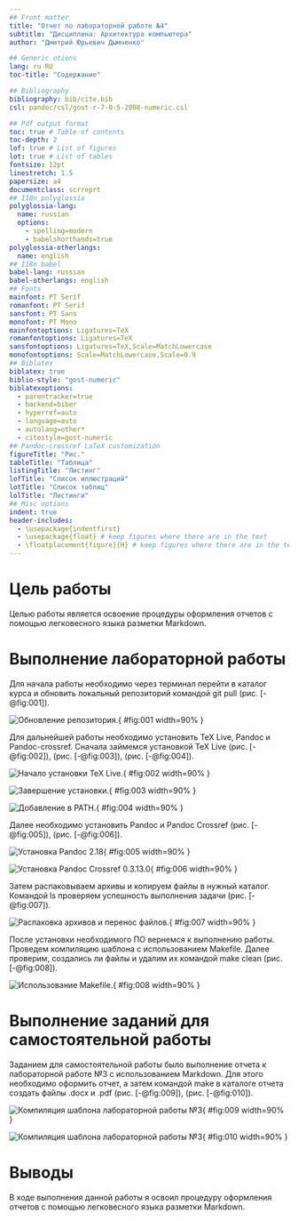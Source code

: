 ```yaml
---
## Front matter
title: "Отчет по лабораторной работе №4"
subtitle: "Дисциплина: Архитектура компьютера"
author: "Дмитрий Юрьевич Дымченко"

## Generic otions
lang: ru-RU
toc-title: "Содержание"

## Bibliography
bibliography: bib/cite.bib
csl: pandoc/csl/gost-r-7-0-5-2008-numeric.csl

## Pdf output format
toc: true # Table of contents
toc-depth: 2
lof: true # List of figures
lot: true # List of tables
fontsize: 12pt
linestretch: 1.5
papersize: a4
documentclass: scrreprt
## I18n polyglossia
polyglossia-lang:
  name: russian
  options:
	- spelling=modern
	- babelshorthands=true
polyglossia-otherlangs:
  name: english
## I18n babel
babel-lang: russian
babel-otherlangs: english
## Fonts
mainfont: PT Serif
romanfont: PT Serif
sansfont: PT Sans
monofont: PT Mono
mainfontoptions: Ligatures=TeX
romanfontoptions: Ligatures=TeX
sansfontoptions: Ligatures=TeX,Scale=MatchLowercase
monofontoptions: Scale=MatchLowercase,Scale=0.9
## Biblatex
biblatex: true
biblio-style: "gost-numeric"
biblatexoptions:
  - parentracker=true
  - backend=biber
  - hyperref=auto
  - language=auto
  - autolang=other*
  - citestyle=gost-numeric
## Pandoc-crossref LaTeX customization
figureTitle: "Рис."
tableTitle: "Таблица"
listingTitle: "Листинг"
lofTitle: "Список иллюстраций"
lotTitle: "Список таблиц"
lolTitle: "Листинги"
## Misc options
indent: true
header-includes:
  - \usepackage{indentfirst}
  - \usepackage{float} # keep figures where there are in the text
  - \floatplacement{figure}{H} # keep figures where there are in the text
---
```


# Цель работы

Целью работы является освоение процедуры оформления отчетов с помощью легковесного языка разметки Markdown.


# Выполнение лабораторной работы


Для начала работы необходимо через терминал перейти в каталог курса и обновить локальный репозиторий командой git pull (рис. [-@fig:001]).

![Обновление репозитория.](image/1.png){ #fig:001 width=90% }

Для дальнейшей работы необходимо установить TeX Live, Pandoc и Pandoc-crossref. Сначала займемся установкой TeX Live (рис. [-@fig:002]), (рис. [-@fig:003]), (рис. [-@fig:004]).

![Начало установки TeX Live.](image/2.png){ #fig:002 width=90% }

![Завершение установки.](image/3.png){ #fig:003 width=90% }

![Добавление в PATH.](image/4.png){ #fig:004 width=90% }

Далее необходимо установить Pandoc и Pandoc Crossref (рис. [-@fig:005]), (рис. [-@fig:006]).

![Установка Pandoc 2.18](image/5.png){ #fig:005 width=90% }

![Установка Pandoc Crossref 0.3.13.0](image/6.png){ #fig:006 width=90% }

Затем распаковываем архивы и копируем файлы в нужный каталог. Командой ls проверяем успешность выполнения задачи (рис. [-@fig:007]).

![Распаковка архивов и перенос файлов.](image/7.png){ #fig:007 width=90% }

После установки необходимого ПО вернемся к выполнению работы. Проведем компиляцию шаблона с использованием Makefile. Далее проверим, создались ли файлы и удалим их командой make clean (рис. [-@fig:008]).

![Использование Makefile.](image/8.png){ #fig:008 width=90% }

# Выполнение заданий для самостоятельной работы

Заданием для самостоятельной работы было выполнение отчета к лабораторной работе №3 с использованием Markdown. Для этого необходимо оформить отчет, а затем командой make в каталоге отчета создать файлы .docx и .pdf (рис. [-@fig:009]), (рис. [-@fig:010]). 

![Компиляция шаблона лабораторной работы №3](image/9.png){ #fig:009 width=90% }

![Компиляция шаблона лабораторной работы №3](image/10.png){ #fig:010 width=90% }

# Выводы

В ходе выполнения данной работы я освоил процедуру оформления отчетов с помощью легковесного языка разметки Markdown.

